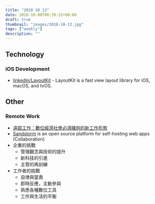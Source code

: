 ```yaml
---
title: "2018 10 13"
date: 2018-10-08T00:39:22+08:00
draft: true
thumbnail: "images/2018-10-13.jpg"
tags: ["weekly"]
description: ""
---
```


## Technology

### iOS Development

* [linkedin/LayoutKit](https://github.com/linkedin/LayoutKit) - LayoutKit is a fast view layout library for iOS, macOS, and tvOS.


## Other

### Remote Work

* [遠距工作：數位經濟社會必須擁抱的新工作形態](https://medium.com/tenzblog/work-from-home-6a51e85579c1)
* [Sandstorm](https://sandstorm.io/) is an open source platform for self-hosting web apps (Collaboration)
 * 企業的挑戰
	 * 管理觀念與技術的提升
	 * 新科技的引進
	 * 主管的再訓練
 * 工作者的挑戰
	 * 自律與當責
	 * 即時反應，主動參與
	 * 熟悉各種數位工具
	 * 工作與生活的平衡
